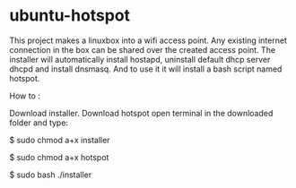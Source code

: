 ubuntu-hotspot
==============

This project makes a linuxbox into a wifi access point. Any existing internet connection in the box can be shared over the created access point.
The installer will automatically install hostapd, uninstall default dhcp server dhcpd and install dnsmasq. And to use it it will install a bash 
script named hotspot.


How to :

Download installer.
Download hotspot
open terminal in the downloaded folder
and type:

$ sudo chmod a+x installer

$ sudo chmod a+x hotspot

$ sudo bash ./installer
